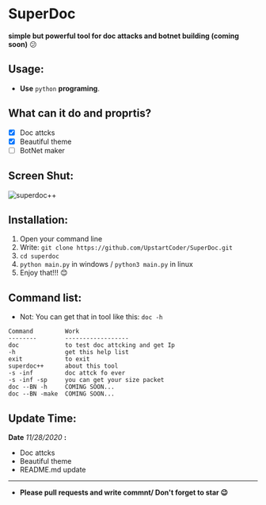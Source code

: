 # SuperDoc
**simple but powerful tool for doc attacks and botnet building (coming soon)** :confused:

## Usage:
- **Use** `python` **programing**.

## What can it do and proprtis?
- [x] Doc attcks
- [x] Beautiful theme
- [ ] BotNet maker

## Screen Shut:

<img title="superdoc++" src="https://s17.picofile.com/file/8417216718/imagetow.PNG"></img>

## Installation:
1. Open your command line
2. Write: `git clone https://github.com/UpstartCoder/SuperDoc.git`
3. `cd superdoc`
4. `python main.py` in windows / `python3 main.py` in linux
5. Enjoy that!!! :blush:

## Command list:
- Not: You can get that in tool like this: `doc -h`
```
Command         Work
--------        ------------------
doc             to test doc attcking and get Ip
-h              get this help list
exit            to exit
superdoc++      about this tool
-s -inf         doc attck fo ever
-s -inf -sp     you can get your size packet
doc --BN -h     COMING SOON...
doc --BN -make  COMING SOON...
```

## Update Time:
**Date** *11/28/2020* **:**
- Doc attcks
- Beautiful theme
- README.md update
<hr>

- **Please pull requests and write commnt/ Don't forget to star :wink:**
